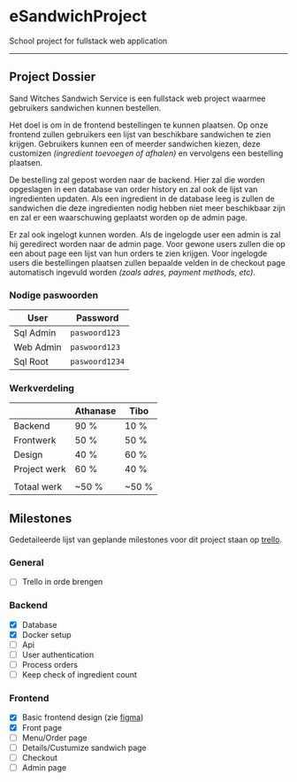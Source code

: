 # eSandwichProject

School project for fullstack web application

---

## Project Dossier

Sand Witches Sandwich Service is een fullstack web project waarmee gebruikers sandwichen kunnen bestellen.

Het doel is om in de frontend bestellingen te kunnen plaatsen. Op onze frontend zullen gebruikers een lijst van beschikbare sandwichen te zien krijgen. Gebruikers kunnen een of meerder sandwichen kiezen, deze customizen *(ingredient toevoegen of afhalen)* en vervolgens een bestelling plaatsen.

De bestelling zal gepost worden naar de backend. Hier zal die worden opgeslagen in een database van order history en zal ook de lijst van ingredienten updaten. Als een ingredient in de database leeg is zullen de sandwichen die deze ingredienten nodig hebben niet meer beschikbaar zijn en zal er een waarschuwing geplaatst worden op de admin page.

Er zal ook ingelogt kunnen worden. Als de ingelogde user een admin is zal hij geredirect worden naar de admin page. Voor gewone users zullen die op een about page een lijst van hun orders te zien krijgen. Voor ingelogde users die bestellingen plaatsen zullen bepaalde velden in de checkout page automatisch ingevuld worden *(zoals adres, payment methods, etc)*.

### Nodige paswoorden

| User      | Password          |
|-----------|-------------------|
| Sql Admin | ```paswoord123``` |
| Web Admin | ```paswoord123``` |
| Sql Root  | ```paswoord1234```|


### Werkverdeling

|              | Athanase     | Tibo       |
|--------------|--------------|------------|
| Backend      | 90 %         | 10 %       |
| Frontwerk    | 50 %         | 50 %       |
| Design       | 40 %         | 60 %       |
| Project werk | 60 %         | 40 %       |
|              |              |            |
| Totaal werk  | ~50 %        | ~50 %      |


## Milestones

Gedetaileerde lijst van geplande milestones voor dit project staan op [trello](https://trello.com/b/AwKfylrI/esandwich).

### General
- [ ] Trello in orde brengen

### Backend
- [x] Database
- [x] Docker setup
- [ ] Api
- [ ] User authentication
- [ ] Process orders
- [ ] Keep check of ingredient count

### Frontend
- [x] Basic frontend design (zie [figma](https://www.figma.com/file/d2dDQDZkVPz6MLHEAYZQXa/Untitled?node-id=0%3A1))
- [x] Front page
- [ ] Menu/Order page
- [ ] Details/Custumize sandwich page
- [ ] Checkout
- [ ] Admin page
